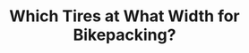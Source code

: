 ---
layout: community
category: community
title: "Which Tires at What Width for Bikepacking?"
description: "Which tires at what width are you all rockin'?  Pirelli Cinturato M 40mmI have the Schwalbe g one allarounds @40. They're really grippy and pretty fast but the center of my rear is already worn down "
isTopLevel: false
isSingleLevel: false
isArticle: false
datePublished: 2022-06-22 09:58:00 +0300
dateModified: 2022-06-22 09:58:00 +0300
published: false
---